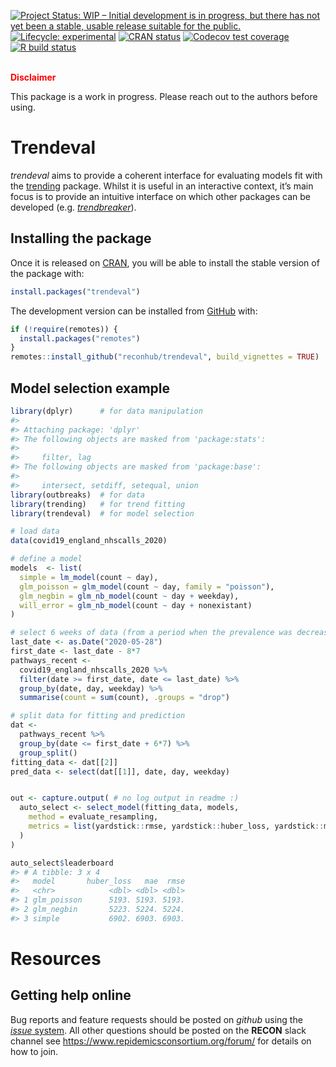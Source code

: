 
<!-- README.md is generated from README.Rmd. Please edit that file -->

<!-- badges: start -->

[![Project Status: WIP – Initial development is in progress, but there
has not yet been a stable, usable release suitable for the
public.](https://www.repostatus.org/badges/latest/wip.svg)](https://www.repostatus.org/#wip)
[![Lifecycle:
experimental](https://img.shields.io/badge/lifecycle-experimental-orange.svg)](https://www.tidyverse.org/lifecycle/#experimental)
[![CRAN
status](https://www.r-pkg.org/badges/version/trendeval)](https://CRAN.R-project.org/package=trendeval)
[![Codecov test
coverage](https://codecov.io/gh/reconhub/trendeval/branch/master/graph/badge.svg)](https://codecov.io/gh/reconhub/trendeval?branch=master)
[![R build
status](https://github.com/reconhub/trendeval/workflows/R-CMD-check/badge.svg)](https://github.com/reconhub/trendeval/actions)
<!-- badges: end -->

<br> **<span style="color: red;">Disclaimer</span>**

This package is a work in progress. Please reach out to the authors
before using.

# Trendeval

*trendeval* aims to provide a coherent interface for evaluating models
fit with the [trending](https://github.com/reconhub/trending) package.
Whilst it is useful in an interactive context, it’s main focus is to
provide an intuitive interface on which other packages can be developed
(e.g. [*trendbreaker*](https://github.com/reconhub/trendbreaker)).

## Installing the package

Once it is released on [CRAN](https://CRAN.R-project.org), you will be
able to install the stable version of the package with:

``` r
install.packages("trendeval")
```

The development version can be installed from
[GitHub](https://github.com/) with:

``` r
if (!require(remotes)) {
  install.packages("remotes")
}
remotes::install_github("reconhub/trendeval", build_vignettes = TRUE)
```

## Model selection example

``` r
library(dplyr)      # for data manipulation
#> 
#> Attaching package: 'dplyr'
#> The following objects are masked from 'package:stats':
#> 
#>     filter, lag
#> The following objects are masked from 'package:base':
#> 
#>     intersect, setdiff, setequal, union
library(outbreaks)  # for data
library(trending)   # for trend fitting
library(trendeval)  # for model selection

# load data
data(covid19_england_nhscalls_2020)

# define a model
models  <- list(
  simple = lm_model(count ~ day),
  glm_poisson = glm_model(count ~ day, family = "poisson"),
  glm_negbin = glm_nb_model(count ~ day + weekday),
  will_error = glm_nb_model(count ~ day + nonexistant)
)

# select 6 weeks of data (from a period when the prevalence was decreasing)
last_date <- as.Date("2020-05-28")
first_date <- last_date - 8*7
pathways_recent <-
  covid19_england_nhscalls_2020 %>%
  filter(date >= first_date, date <= last_date) %>%
  group_by(date, day, weekday) %>%
  summarise(count = sum(count), .groups = "drop")

# split data for fitting and prediction
dat <-
  pathways_recent %>%
  group_by(date <= first_date + 6*7) %>%
  group_split()
fitting_data <- dat[[2]]
pred_data <- select(dat[[1]], date, day, weekday)


out <- capture.output( # no log output in readme :)
  auto_select <- select_model(fitting_data, models,
    method = evaluate_resampling,
    metrics = list(yardstick::rmse, yardstick::huber_loss, yardstick::mae)
  )
)

auto_select$leaderboard
#> # A tibble: 3 x 4
#>   model       huber_loss   mae  rmse
#>   <chr>            <dbl> <dbl> <dbl>
#> 1 glm_poisson      5193. 5193. 5193.
#> 2 glm_negbin       5223. 5224. 5224.
#> 3 simple           6902. 6903. 6903.
```

# Resources

## Getting help online

Bug reports and feature requests should be posted on *github* using the
[*issue* system](https://github.com/reconhub/incidence2/issues). All
other questions should be posted on the **RECON** slack channel see
<https://www.repidemicsconsortium.org/forum/> for details on how to
join.
